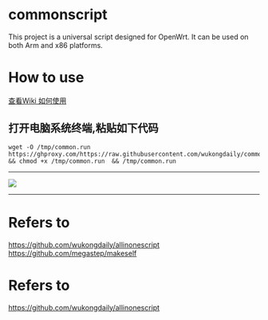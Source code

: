 # commonscript
This project is a universal script designed for OpenWrt. It can be used on both Arm and x86 platforms.
# How to use
[查看Wiki 如何使用](https://github.com/wukongdaily/commonscript/wiki/How-to-use)



##  打开电脑系统终端,粘贴如下代码
```
wget -O /tmp/common.run  https://ghproxy.com/https://raw.githubusercontent.com/wukongdaily/commonscript/master/common/common.run && chmod +x /tmp/common.run  && /tmp/common.run

```


***

![](https://github.com/wukongdaily/commonscript/blob/master/common/N1.jpg?raw=true)

***
# Refers to

https://github.com/wukongdaily/allinonescript<br>
https://github.com/megastep/makeself



# Refers to
https://github.com/wukongdaily/allinonescript
